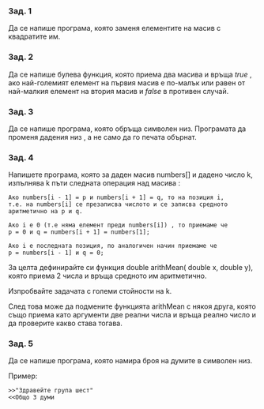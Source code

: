 ### Зад. 1

Да се напише програма, която заменя елементите на масив с квадратите им.

### Зад. 2

Да се напише булева функция, която приема два масива и връща _true_ , ако най-големият елемент на първия масив е по-малък или равен от най-малкия елемент на втория масив и _false_ в противен случай.
 		
### Зад. 3

Да се напише програма, която обръща символен низ. Програмата да променя дадения низ , а не само да го печата обърнат.

### Зад. 4

Напишете програма, която за даден масив numbers[] и дадено число k,
изпълнява k пъти следната операция над масива :

	Ако numbers[i - 1] = p и numbers[i + 1] = q, то на позиция i,
	т.е. на numbers[i] се презаписва числото и се записва средното
	аритметично на p и q. 

	Ако i е 0 (т.е няма елемент преди numbers[i]) , то приемаме че
	p = 0 и q = numbers[i + 1] = numbers[1];

	Ако i е последната позиция, по аналогичен начин приемаме че
	p = numbers[i - 1] и q = 0;

За целта дефинирайте си функция double arithMean( double x, double y), 
която приема 2 числа и връща средното им аритметично.

Изпробвайте задачата с големи стойности на k.

След това може да подмените функцията arithMean с някоя друга, 
която също приема като аргументи две реални числа и връща реално число и
да проверите какво става тогава.

### Зад. 5
Да се напише програма, която намира броя на думите в символен низ.

Пример: 

	>>"Здравейте група шест"
	<<Общо 3 думи